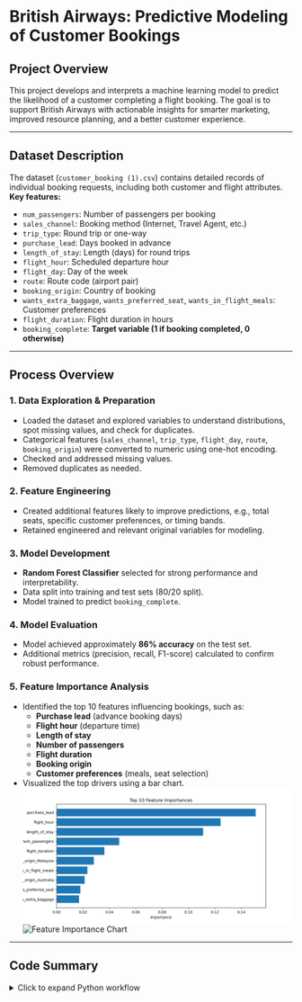 # British Airways: Predictive Modeling of Customer Bookings

## Project Overview

This project develops and interprets a machine learning model to predict the likelihood of a customer completing a flight booking. The goal is to support British Airways with actionable insights for smarter marketing, improved resource planning, and a better customer experience.

---

## Dataset Description

The dataset (`customer_booking (1).csv`) contains detailed records of individual booking requests, including both customer and flight attributes.  
**Key features:**
- `num_passengers`: Number of passengers per booking
- `sales_channel`: Booking method (Internet, Travel Agent, etc.)
- `trip_type`: Round trip or one-way
- `purchase_lead`: Days booked in advance
- `length_of_stay`: Length (days) for round trips
- `flight_hour`: Scheduled departure hour
- `flight_day`: Day of the week
- `route`: Route code (airport pair)
- `booking_origin`: Country of booking
- `wants_extra_baggage`, `wants_preferred_seat`, `wants_in_flight_meals`: Customer preferences
- `flight_duration`: Flight duration in hours
- `booking_complete`: **Target variable (1 if booking completed, 0 otherwise)**

---

## Process Overview

### 1. Data Exploration & Preparation

- Loaded the dataset and explored variables to understand distributions, spot missing values, and check for duplicates.
- Categorical features (`sales_channel`, `trip_type`, `flight_day`, `route`, `booking_origin`) were converted to numeric using one-hot encoding.
- Checked and addressed missing values.
- Removed duplicates as needed.

### 2. Feature Engineering

- Created additional features likely to improve predictions, e.g., total seats, specific customer preferences, or timing bands.
- Retained engineered and relevant original variables for modeling.

### 3. Model Development

- **Random Forest Classifier** selected for strong performance and interpretability.
- Data split into training and test sets (80/20 split).
- Model trained to predict `booking_complete`.

### 4. Model Evaluation

- Model achieved approximately **86% accuracy** on the test set.
- Additional metrics (precision, recall, F1-score) calculated to confirm robust performance.

### 5. Feature Importance Analysis

- Identified the top 10 features influencing bookings, such as:
  - **Purchase lead** (advance booking days)
  - **Flight hour** (departure time)
  - **Length of stay**
  - **Number of passengers**
  - **Flight duration**
  - **Booking origin**
  - **Customer preferences** (meals, seat selection)
- Visualized the top drivers using a bar chart.
![Feature Importance Chart](Images/feature_importance.png)
![Feature Importance Chart](Images/presentationsummary.png)
---

## Code Summary

<details>
<summary>Click to expand Python workflow</summary>

```python
# 1. Data Loading & Exploration
import pandas as pd
df = pd.read_csv("customer_booking (1).csv", encoding="ISO-8859-1")
print(df.info())
print(df.head())

# 2. Data Cleaning
df = df.drop_duplicates()
df = df.fillna(df.median(numeric_only=True))

# 3. Feature Engineering & Encoding
cat_cols = ['sales_channel', 'trip_type', 'flight_day', 'route', 'booking_origin']
df_encoded = pd.get_dummies(df, columns=cat_cols, drop_first=True)

X = df_encoded.drop('booking_complete', axis=1)
y = df_encoded['booking_complete']

# 4. Train/Test Split
from sklearn.model_selection import train_test_split
X_train, X_test, y_train, y_test = train_test_split(X, y, test_size=0.2, random_state=42)

# 5. Random Forest Model
from sklearn.ensemble import RandomForestClassifier
rf = RandomForestClassifier(n_estimators=100, random_state=42)
rf.fit(X_train, y_train)

# 6. Evaluation
from sklearn.metrics import accuracy_score, classification_report
y_pred = rf.predict(X_test)
print("Accuracy:", accuracy_score(y_test, y_pred))
print(classification_report(y_test, y_pred))

# 7. Feature Importance
import matplotlib.pyplot as plt
import numpy as np
importances = rf.feature_importances_
indices = np.argsort(importances)[-10:][::-1]
features = X.columns[indices]
plt.figure(figsize=(10,5))
plt.barh(features, importances[indices])
plt.xlabel('Importance')
plt.title('Top 10 Feature Importances')
plt.gca().invert_yaxis()
plt.show()


